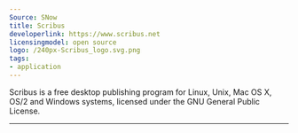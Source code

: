```yaml
---
Source: SNow
title: Scribus
developerlink: https://www.scribus.net
licensingmodel: open source
logo: /240px-Scribus_logo.svg.png
tags:
- application
---
```

Scribus is a free desktop publishing program for Linux, Unix, Mac OS X, OS/2 and Windows systems, licensed under the GNU General Public License.

---
